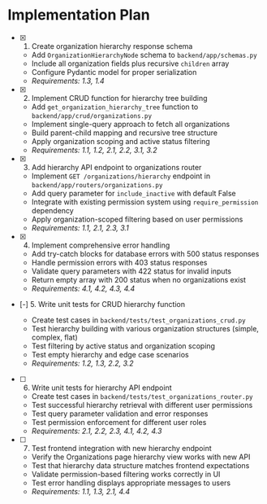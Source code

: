 # Implementation Plan

- [x] 1. Create organization hierarchy response schema








  - Add `OrganizationHierarchyNode` schema to `backend/app/schemas.py`
  - Include all organization fields plus recursive `children` array
  - Configure Pydantic model for proper serialization
  - _Requirements: 1.3, 1.4_

- [x] 2. Implement CRUD function for hierarchy tree building







  - Add `get_organization_hierarchy_tree` function to `backend/app/crud/organizations.py`
  - Implement single-query approach to fetch all organizations
  - Build parent-child mapping and recursive tree structure
  - Apply organization scoping and active status filtering
  - _Requirements: 1.1, 1.2, 2.1, 2.2, 3.1, 3.2_

- [x] 3. Add hierarchy API endpoint to organizations router







  - Implement `GET /organizations/hierarchy` endpoint in `backend/app/routers/organizations.py`
  - Add query parameter for `include_inactive` with default False
  - Integrate with existing permission system using `require_permission` dependency
  - Apply organization-scoped filtering based on user permissions
  - _Requirements: 1.1, 2.1, 2.3, 3.1_

- [x] 4. Implement comprehensive error handling





  - Add try-catch blocks for database errors with 500 status responses
  - Handle permission errors with 403 status responses
  - Validate query parameters with 422 status for invalid inputs
  - Return empty array with 200 status when no organizations exist
  - _Requirements: 4.1, 4.2, 4.3, 4.4_

- [-] 5. Write unit tests for CRUD hierarchy function





















  - Create test cases in `backend/tests/test_organizations_crud.py`
  - Test hierarchy building with various organization structures (simple, complex, flat)
  - Test filtering by active status and organization scoping
  - Test empty hierarchy and edge case scenarios
  - _Requirements: 1.2, 1.3, 2.2, 3.2_

- [ ] 6. Write unit tests for hierarchy API endpoint
  - Create test cases in `backend/tests/test_organizations_router.py`
  - Test successful hierarchy retrieval with different user permissions
  - Test query parameter validation and error responses
  - Test permission enforcement for different user roles
  - _Requirements: 2.1, 2.2, 2.3, 4.1, 4.2, 4.3_

- [ ] 7. Test frontend integration with new hierarchy endpoint
  - Verify the Organizations page hierarchy view works with new API
  - Test that hierarchy data structure matches frontend expectations
  - Validate permission-based filtering works correctly in UI
  - Test error handling displays appropriate messages to users
  - _Requirements: 1.1, 1.3, 2.1, 4.4_